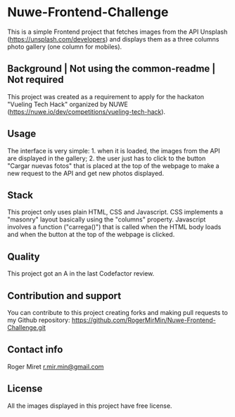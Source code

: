 # Nuwe-Frontend-Challenge

This is a simple Frontend project that fetches images from the API Unsplash (https://unsplash.com/developers) and displays them as a three columns photo gallery (one column for mobiles).


## Background | Not using the common-readme | Not required

This project was created as a requirement to apply for the hackaton "Vueling Tech Hack" organized by NUWE (https://nuwe.io/dev/competitions/vueling-tech-hack).

## Usage
The interface is very simple: 1. when it is loaded, the images from the API are displayed in the gallery; 2. the user just has to click to the button "Cargar nuevas fotos" that is placed at the top of the webpage to make a new request to the API and get new photos displayed.

## Stack

This project only uses plain HTML, CSS and Javascript.
CSS implements a "masonry" layout basically using the "columns" property.
Javascript involves a function ("carrega()") that is called when the HTML body loads and when the button at the top of the webpage is clicked.

## Quality
This project got an A in the last Codefactor review.

## Contribution and support

You can contribute to this project creating forks and making pull requests to my Github repository: https://github.com/RogerMirMin/Nuwe-Frontend-Challenge.git

## Contact info

Roger Miret
r.mir.min@gmail.com

## License 
All the images displayed in this project have free license.
